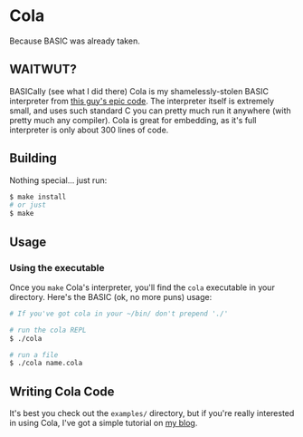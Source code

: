 # Cola

Because BASIC was already taken.

## WAITWUT?

BASICally (see what I did there) Cola is my shamelessly-stolen BASIC interpreter from [this guy's epic code](https://github.com/jwillia3/BASIC). The interpreter itself is extremely small, and uses such standard C you can pretty much run it anywhere (with pretty much any compiler). Cola is great for embedding, as it's full interpreter is only about 300 lines of code.

## Building

Nothing special... just run:

```sh
$ make install
# or just
$ make
```

## Usage

### Using the executable

Once you `make` Cola's interpreter, you'll find the `cola` executable in your directory. Here's the BASIC (ok, no more puns) usage:

```sh
# If you've got cola in your ~/bin/ don't prepend './'

# run the cola REPL
$ ./cola

# run a file
$ ./cola name.cola
```

## Writing Cola Code

It's best you check out the `examples/` directory, but if you're really interested in using Cola, I've got a simple tutorial on [my blog]().
